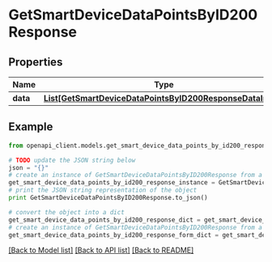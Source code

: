 # GetSmartDeviceDataPointsByID200Response


## Properties
Name | Type | Description | Notes
------------ | ------------- | ------------- | -------------
**data** | [**List[GetSmartDeviceDataPointsByID200ResponseDataInner]**](GetSmartDeviceDataPointsByID200ResponseDataInner.md) |  | [optional] 

## Example

```python
from openapi_client.models.get_smart_device_data_points_by_id200_response import GetSmartDeviceDataPointsByID200Response

# TODO update the JSON string below
json = "{}"
# create an instance of GetSmartDeviceDataPointsByID200Response from a JSON string
get_smart_device_data_points_by_id200_response_instance = GetSmartDeviceDataPointsByID200Response.from_json(json)
# print the JSON string representation of the object
print GetSmartDeviceDataPointsByID200Response.to_json()

# convert the object into a dict
get_smart_device_data_points_by_id200_response_dict = get_smart_device_data_points_by_id200_response_instance.to_dict()
# create an instance of GetSmartDeviceDataPointsByID200Response from a dict
get_smart_device_data_points_by_id200_response_form_dict = get_smart_device_data_points_by_id200_response.from_dict(get_smart_device_data_points_by_id200_response_dict)
```
[[Back to Model list]](../README.md#documentation-for-models) [[Back to API list]](../README.md#documentation-for-api-endpoints) [[Back to README]](../README.md)


